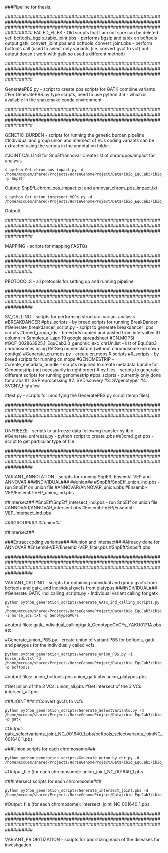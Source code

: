 ###Pipeline for thesis.

##################################################################################################################################################################################
FAILED_FILES - Old scripts that I am not sure can be deleted yet! 
bcftools_bgzip_tabix_joint.pbs - performs bgzip and tabix on bcftools output
gatk_convert_joint.pbs and bcftools_convert_joint.pbs - perform bcftools call (used to select only variants (i.e. convert gvcf to vcf) but output doesn't work with gatk so used a different method)

##################################################################################################################################################################################

GeneratePBS.py - script to create pbs scripts for GATK combine variants
  #For GeneratePBS.py type scripts, need to use python 3.6 - which is available in the snakemake conda environment

##################################################################################################################################################################################

GENETIC_BURDEN - scripts for running the genetic burden pipeline
#Individual and group union and intersect of VCs coding variants can be extracted using the scripts in the annotation folder.

#JOINT CALLING for SnpEff/annovar
Create list of chrom/pos/impact for analysis
```
$ python Get_chrom_pos_impact.py -d /home/mccuem/shared/Projects/HorseGenomeProject/Data/ibio_EquCab3/ibio_output_files/joint_intersect/ -p SnpEff
```
Output: SnpEff_chrom_pos_impact.txt and annovar_chrom_pos_impact.txt
```
$ python Get_union_intersect_VEPs.py -d /home/mccuem/shared/Projects/HorseGenomeProject/Data/ibio_EquCab3/ibio_output_files/joint_intersect/
```
Outputt

##################################################################################################################################################################################

MAPPING - scripts for mapping FASTQs

##################################################################################################################################################################################

PROTOCOLS - all protocols for setting up and running pipeline

##################################################################################################################################################################################

SV_CALLING - scripts for performing structural variant analysis 
#BREAKDANCER
  #pbs_scripts - by breed scripts for running BreakDancer
  #Generate_breakdancer_script.py - script to generate breakdancer .pbs scripts
#breed_group_ids - breed ids copied and pasted from intervalbio ID column in Samples_all_april19 google spreadsheet
#CN.MOPSi
  #GCF_002863925.1_EquCab3.0_genomic_exc_chrUn.list - list of EquCab3 chromosomes using RefSeq nomenclature (without chromosome unknown contigs)
  #Generate_cn.mops.py - create cn.mops R scripts
  #R_scripts - by breed scripts for running cn.mops
#GENOMESTRIP - 
  #create_metadata_bundle - scripts required to create metadata bundle for Genomestrip (not necessarily in right order)
  #.py files - scripts to generate different scripts for running genomestrip
  #pbs_sciprts - currently only done for arabs
    #1. SVPreprocessing
    #2. SVDiscovery
    #3. SVgenotyper
    #4. SVCNV_high/low

#test.py - scripts for modifying the GeneratePBS.py script (temp files)

##################################################################################################################################################################################

UNFREEZE - scripts to unfreeze data following transfer by ibio
  #Generate_unfreeze.py - python script to create .pbs
  #s3cmd_get.pbs - script to get particular type of file

##################################################################################################################################################################################

VARIANT_ANNOTATION - scripts for running SnpEff, Ensembl-VEP and ANNOVAR
###INDIVIDUAL###
##union##
#SnpEff/SnpEff_union_ind.pbs - run SnpEff on union file
#ANNOVAR/ANNOVAR_union.pbs
#Ensembl-VEP/Ensembl-VEP_union_ind.pbs

##intersect##
#SnpEff/SnpEff_intersect_ind.pbs - run SnpEff on union file
#ANNOVAR/ANNOVAR_intersect.pbs
#Ensembl-VEP/Ensembl-VEP_intersect_ind.pbs 

###GROUP###
##union##

##intersect##

###Extract coding variants###
##union and intersect##
#Already done for ANNOVAR
#Ensembl-VEP/Ensembl-VEP_filter.pbs
#SnpEff/Snpsift.pbs

##################################################################################################################################################################################

VARIANT_CALLING - scripts for obtaining individual and group gvcfs from bcftools and gatk, and individual gvcfs from platypus
###INDIVIDUAL###
#Generate_GATK_ind_calling_scripts.py - Individual variant calling for gatk
```
python python_generation_scripts/Generate_GATK_ind_calling_scripts.py -d /home/mccuem/shared/Projects/HorseGenomeProject/Data/ibio_EquCab3/ibio_output_files -i horse_ids.txt -p GenotypeGVCFs
```
#output files: gatk_individual_calling/gatk_GenotypeGVCFs_YAKU0171A.pbs etc. 

#Generate_union_PBS.py - create union of variant PBS for bcftools, gatk and platypus for the individually called vcfs.
```
python python_generation_scripts/Generate_union_PBS.py -i horse_ids.txt -d /home/mccuem/shared/Projects/HorseGenomeProject/Data/ibio_EquCab3/ibio_output_files -p bcftools
```
#output files: union_bcftools.pbs  union_gatk.pbs  union_platypus.pbs

#Get union of the 3 VCs: union_all.pbs
#Get intersect of the 3 VCs: intersect_all.pbs

###JOINT###
#Convert gvcfs to vcfs
```
python python_generation_scripts/Generate_SelectVariants.py -d /home/mccuem/shared/Projects/HorseGenomeProject/Data/ibio_EquCab3/ibio_output_files/ -p gatk
```
#Output: gatk_selectvariants_joint_NC_001640_1.pbs/bcftools_selectvariants_jointNC_001640_1.pbs

###Union scripts for each chromosome###
```
python python_generation_scripts/Generate_union_by_chr.py -d /home/mccuem/shared/Projects/HorseGenomeProject/Data/ibio_EquCab3/ibio_output_files/)
```
#Output_file (for each chromosome): union_joint_NC_001640_1.pbs 

###Intersect scripts for each chromosome###
```
python python_generation_scripts/Generate_intersect_joint.pbs -d /home/mccuem/shared/Projects/HorseGenomeProject/Data/ibio_EquCab3/ibio_output_files/
```
#Output_file (for each chromosome): intersect_joint_NC_001640_1.pbs 

##################################################################################################################################################################################

VARIANT_PRIORITIZATION - scripts for prioritizing each of the diseases for investigation

